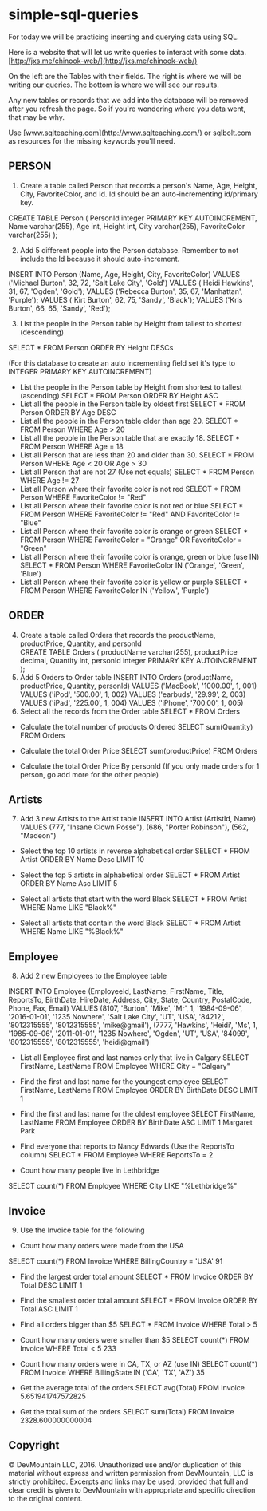 # simple-sql-queries

For today we will be practicing inserting and querying data using SQL.

Here is a website that will let us write queries to interact with some data.  [http://jxs.me/chinook-web/](http://jxs.me/chinook-web/)

On the left are the Tables with their fields.  The right is where we will be writing our queries.  The bottom is where we will see our results.  

Any new tables or records that we add into the database will be removed after you refresh the page.  So if you're wondering where you data went, that may be why.

Use [www.sqlteaching.com](http://www.sqlteaching.com/) or [sqlbolt.com](http://sqlbolt.com/) as resources for the missing keywords you'll need.

## PERSON
1. Create a table called Person that records a person's Name, Age, Height, City, FavoriteColor, and Id.  Id should be an auto-incrementing id/primary key.  

CREATE TABLE Person (
  PersonId integer PRIMARY KEY AUTOINCREMENT,
  Name varchar(255),
  Age int,
  Height int,
  City varchar(255),
  FavoriteColor varchar(255)
  );

2. Add 5 different people into the Person database.  Remember to not include the Id because it should auto-increment.

INSERT INTO Person (Name, Age, Height, City, FavoriteColor)
VALUES ('Michael Burton', 32, 72, 'Salt Lake City', 'Gold')
VALUES ('Heidi Hawkins', 31, 67, 'Ogden', 'Gold');
VALUES ('Rebecca Burton', 35, 67, 'Manhattan', 'Purple');
VALUES ('Kirt Burton', 62, 75, 'Sandy', 'Black');
VALUES ('Kris Burton', 66, 65, 'Sandy', 'Red');

3. List the people in the Person table by Height from tallest to shortest (descending)

SELECT * FROM Person
ORDER BY Height DESCs

(For this database to create an auto incrementing field set it's type to INTEGER PRIMARY KEY AUTOINCREMENT)

  * List the people in the Person table by Height from shortest to tallest (ascending)
    SELECT * FROM Person
    ORDER BY Height ASC
  * List all the people in the Person table by oldest first
    SELECT * FROM Person
    ORDER BY Age DESC
  * List all the people in the Person table older than age 20.
    SELECT * FROM Person
    WHERE Age > 20
  * List all the people in the Person table that are exactly 18.
    SELECT * FROM Person
    WHERE Age = 18
  * List all Person that are less than 20 and older than 30.
    SELECT * FROM Person
    WHERE Age < 20 OR Age > 30
  * List all Person that are not 27 (Use not equals)
    SELECT * FROM Person
    WHERE Age != 27
  * List all Person where their favorite color is not red
    SELECT * FROM Person
    WHERE FavoriteColor != "Red"
  * List all Person where their favorite color is not red or blue
    SELECT * FROM Person
    WHERE FavoriteColor != "Red" AND FavoriteColor != "Blue"
  * List all Person where their favorite color is orange or green
    SELECT * FROM Person
    WHERE FavoriteColor = "Orange" OR FavoriteColor = "Green"
  * List all Person where their favorite color is orange, green or blue (use IN)
    SELECT * FROM Person
    WHERE FavoriteColor IN ('Orange', 'Green', 'Blue')
  * List all Person where their favorite color is yellow or purple
    SELECT * FROM Person
    WHERE FavoriteColor IN ('Yellow', 'Purple')

## ORDER
4. Create a table called Orders that records the productName, productPrice, Quantity, and personId  
      CREATE TABLE Orders (
      productName varchar(255),
      productPrice decimal,
      Quantity int,
      personId integer PRIMARY KEY AUTOINCREMENT
      );
5. Add 5 Orders to Order table
    INSERT INTO Orders (productName, productPrice, Quantity, personId)
    VALUES ('MacBook', '1000.00', 1, 001)
    VALUES ('iPod', '500.00', 1, 002)
    VALUES ('earbuds', '29.99', 2, 003)
    VALUES ('iPad', '225.00', 1, 004)
    VALUES ('iPhone', '700.00', 1, 005)
6. Select all the records from the Order table
    SELECT * FROM Orders

  * Calculate the total number of products Ordered
  SELECT sum(Quantity) FROM Orders

  * Calculate the total Order Price
  SELECT sum(productPrice) FROM Orders

  * Calculate the total Order Price By personId (If you only made orders for 1 person, go add more for the other people)


## Artists
7. Add 3 new Artists to the Artist table
INSERT INTO Artist (ArtistId, Name)
VALUES (777, "Insane Clown Posse"), (686, "Porter Robinson"), (562, "Madeon")

 * Select the top 10 artists in reverse alphabetical order
 SELECT * FROM Artist
ORDER BY Name Desc
LIMIT 10

 * Select the top 5 artists in alphabetical order
 SELECT * FROM Artist
 ORDER BY Name Asc
 LIMIT 5

 * Select all artists that start with the word Black
 SELECT * FROM Artist
WHERE Name LIKE "Black%"

 * Select all artists that contain the word Black
 SELECT * FROM Artist
WHERE Name LIKE "%Black%"

## Employee
8. Add 2 new Employees to the Employee table

INSERT INTO Employee (EmployeeId, LastName, FirstName, Title, ReportsTo, BirthDate, HireDate, Address, City, State, Country, PostalCode, Phone, Fax, Email)
VALUES (8107, 'Burton', 'Mike', 'Mr', 1, '1984-09-06', '2016-01-01', '1235 Nowhere', 'Salt Lake City', 'UT', 'USA', '84212', '8012315555', '8012315555', 'mike@gmail'),
(7777, 'Hawkins', 'Heidi', 'Ms', 1, '1985-09-06', '2011-01-01', '1235 Nowhere', 'Ogden', 'UT', 'USA', '84099', '8012315555', '8012315555', 'heidi@gmail')

* List all Employee first and last names only that live in Calgary
SELECT FirstName, LastName FROM Employee
WHERE City = "Calgary"

* Find the first and last name for the youngest employee
SELECT FirstName, LastName FROM Employee
ORDER BY BirthDate DESC LIMIT 1

* Find the first and last name for the oldest employee
SELECT FirstName, LastName FROM Employee
ORDER BY BirthDate ASC LIMIT 1
Margaret Park

* Find everyone that reports to Nancy Edwards (Use the ReportsTo column)
SELECT * FROM Employee
WHERE ReportsTo = 2

* Count how many people live in Lethbridge

SELECT count(*) FROM Employee
WHERE City LIKE "%Lethbridge%"


## Invoice
9. Use the Invoice table for the following

* Count how many orders were made from the USA

SELECT count(*) FROM Invoice
WHERE BillingCountry = 'USA'
91

* Find the largest order total amount
SELECT * FROM Invoice
ORDER BY Total DESC LIMIT 1

* Find the smallest order total amount
SELECT * FROM Invoice
ORDER BY Total ASC LIMIT 1

* Find all orders bigger than $5
SELECT * FROM Invoice
WHERE Total > 5

* Count how many orders were smaller than $5
SELECT count(*) FROM Invoice
WHERE Total < 5
233

* Count how many orders were in CA, TX, or AZ (use IN)
SELECT count(*) FROM Invoice
WHERE BillingState IN ('CA', 'TX', 'AZ')
35

* Get the average total of the orders
SELECT avg(Total) FROM Invoice
5.651941747572825

* Get the total sum of the orders
SELECT sum(Total) FROM Invoice
2328.600000000004


## Copyright

© DevMountain LLC, 2016. Unauthorized use and/or duplication of this material without express and written permission from DevMountain, LLC is strictly prohibited. Excerpts and links may be used, provided that full and clear credit is given to DevMountain with appropriate and specific direction to the original content.
